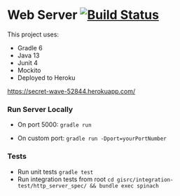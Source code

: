 # Web Server  [![Build Status](https://travis-ci.org/agonzalez0515/webServer.svg?branch=master)](https://travis-ci.org/agonzalez0515/webServer)



This project uses:
* Gradle 6
* Java 13
* Junit 4
* Mockito
* Deployed to Heroku

https://secret-wave-52844.herokuapp.com/

### Run Server Locally

* On port 5000: `gradle run`

* On custom port: `gradle run -Dport=yourPortNumber`


### Tests

* Run unit tests `gradle test`
* Run integration tests from root `cd gisrc/integration-test/http_server_spec/ && bundle exec spinach`
